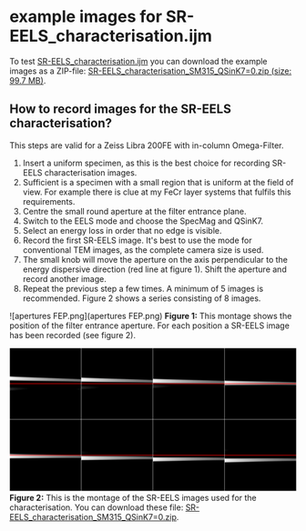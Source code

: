 # example images for SR-EELS_characterisation.ijm

To test [SR-EELS_characterisation.ijm][SR-EELS_chara] you can download the example images as a ZIP-file:
[SR-EELS_characterisation_SM315_QSinK7=0.zip (size: 99.7 MB)][SR-EELS_chara_example].

## How to record images for the SR-EELS characterisation?

This steps are valid for a Zeiss Libra 200FE with in-column Omega-Filter.

1. Insert a uniform specimen, as this is the best choice for recording SR-EELS characterisation images.
  1. Sufficient is a specimen with a small region that is uniform at the field of view. For example there is clue at my FeCr layer systems that fulfils this requirements.
2. Centre the small round aperture at the filter entrance plane.
3. Switch to the EELS mode and choose the SpecMag and QSinK7.
4. Select an energy loss in order that no edge is visible.
5. Record the first SR-EELS image. It's best to use the mode for conventional TEM images, as the complete camera size is used.
7. The small knob will move the aperture on the axis perpendicular to the energy dispersive direction (red line at figure 1). Shift the aperture and record another image.
8. Repeat the previous step a few times. A minimum of 5 images is recommended. Figure 2 shows a series consisting of 8 images. 

![apertures FEP.png](apertures FEP.png)
**Figure 1:** This montage shows the position of the filter entrance aperture. For each position a SR-EELS image has been recorded (see figure 2).

![SR-EELS_cal.png](SR-EELS_cal.png)
**Figure 2:** This is the montage of the SR-EELS images used for the characterisation. You can download these file: [SR-EELS_characterisation_SM315_QSinK7=0.zip][SR-EELS_chara_example].

[SR-EELS_chara]: https://github.com/EFTEMj/EFTEMj/blob/master/EFTEMj/src/main/resources/macros/SR-EELS_characterisation.ijm
[SR-EELS_chara_example]: http://eftemj.entrup.com.de/SR-EELS_characterisation_SM315_QSinK7=0.zip
